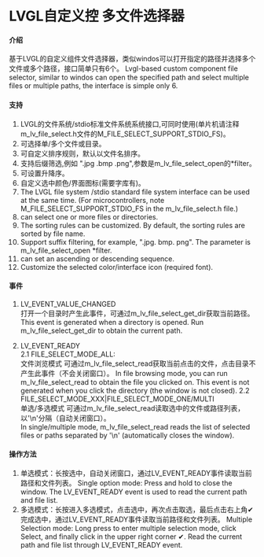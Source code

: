 # LVGL自定义控 多文件选择器

#### 介绍
基于LVGL的自定义组件文件选择器，类似windos可以打开指定的路径并选择多个文件或多个路径，接口简单只有6个。
Lvgl-based custom component file selector, similar to windos can open the specified path and select multiple files or multiple paths, 
the interface is simple only 6.
#### 支持  
1. LVGL的文件系统/stdio标准文件系统系统接口,可同时使用(单片机请注释m_lv_file_select.h文件的M_FILE_SELECT_SUPPORT_STDIO_FS)。  
2. 可选择单/多个文件或目录。 
3. 可自定义排序规则，默认以文件名排序。
4. 支持后缀筛选,例如 ".jpg .bmp .png",参数是m_lv_file_select_open的*filter。 
5. 可设置升降序。  
6. 自定义选中颜色/界面图标(需要字库有)。   
1.  The LVGL file system /stdio standard file system interface can be used at the same time.
    (For microcontrollers, note M_FILE_SELECT_SUPPORT_STDIO_FS in the m_lv_file_select.h file.)
3.  can select one or more files or directories.
4.  The sorting rules can be customized.  By default, the sorting rules are sorted by file name.
5.  Support suffix filtering, for example, ".jpg.  bmp.  png".  The parameter is m_lv_file_select_open *filter.
6.  can set an ascending or descending sequence.
7.  Customize the selected color/interface icon (required font).

#### 事件    
1. LV_EVENT_VALUE_CHANGED     
打开一个目录时产生此事件，可通过m_lv_file_select_get_dir获取当前路径。
This event is generated when a directory is opened. Run m_lv_file_select_get_dir to obtain the current path. 

3. LV_EVENT_READY      
	2.1 FILE_SELECT_MODE_ALL:      
    文件浏览模式 可通过m_lv_file_select_read获取当前点击的文件，点击目录不产生此事件（不会关闭窗口）。
In file browsing mode, you can run m_lv_file_select_read to obtain the file you clicked on.
This event is not generated when you click the directory (the window is not closed).
	2.2 FILE_SELECT_MODE_XXX|FILE_SELECT_MODE_ONE/MULTI   
    单选/多选模式 可通过m_lv_file_select_read读取选中的文件或路径列表，以'\n'分隔（自动关闭窗口）。   
In single/multiple mode, m_lv_file_select_read reads the list of selected files or paths separated by '\n' (automatically closes the window).
	
#### 操作方法   
1. 单选模式：长按选中，自动关闭窗口，通过LV_EVENT_READY事件读取当前路径和文件列表。
   Single option mode: Press and hold to close the window. The LV_EVENT_READY event is used to read the current path and file list.
3. 多选模式：长按进入多选模式，点击选中，再次点击取选，最后点击右上角✔完成选中，通过LV_EVENT_READY事件读取当前路径和文件列表。 
    Multiple Selection mode: Long press to enter multiple selection mode, click Select, and finally click in the upper right corner ✔.
    Read the current path and file list through LV_EVENT_READY event.

